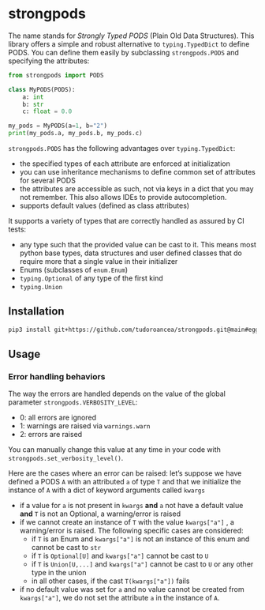 # strongpods
The name stands for _Strongly Typed PODS_ (Plain Old Data Structures).
This library offers a simple and robust alternative to `typing.TypedDict` to define PODS.
You can define them easily by subclassing `strongpods.PODS` and specifying the attributes:
```python
from strongpods import PODS

class MyPODS(PODS):
    a: int
    b: str
    c: float = 0.0

my_pods = MyPODS(a=1, b="2")
print(my_pods.a, my_pods.b, my_pods.c)
```

`strongpods.PODS` has the following advantages over `typing.TypedDict`:
- the specified types of each attribute are enforced at initialization
- you can use inheritance mechanisms to define common set of attributes for several PODS
- the attributes are accessible as such, not via keys in a dict that you may not remember.
  This also allows IDEs to provide autocompletion.
- supports default values (defined as class attributes)

It supports a variety of types that are correctly handled as assured by CI tests:
- any type such that the provided value can be cast to it. This means most python base
  types, data structures and user defined classes that do require more that a single value
  in their initializer
- Enums (subclasses of `enum.Enum`)
- `typing.Optional` of any type of the first kind
- `typing.Union`

## Installation
```bash
pip3 install git+https://github.com/tudoroancea/strongpods.git@main#egg=strongpods
```

## Usage
### Error handling behaviors
The way the errors are handled depends on the value of the global parameter
`strongpods.VERBOSITY_LEVEL`:
- 0: all errors are ignored
- 1: warnings are raised via `warnings.warn`
- 2: errors are raised

You can manually change this value at any time in your code with
`strongpods.set_verbosity_level()`.

Here are the cases where an error can be raised: let’s suppose we have defined a PODS `A`
with an attributed `a` of type `T` and that we initialize the instance of `A` with a dict
of keyword arguments called `kwargs`
- if a value for `a` is not present in `kwargs` **and** `a` not have a default value
  **and** `T` is not an Optional, a warning/error is raised
- if we cannot create an instance of `T` with the value `kwargs["a"]` , a warning/error is
  raised. The following specific cases are considered:
    - if `T` is an Enum and `kwargs["a"]` is not an instance of this enum and cannot be
      cast to `str`
    - if `T` is `Optional[U]` and `kwargs["a"]` cannot be cast to `U`
    - if `T` is `Union[U,...]` and `kwargs["a"]` cannot be cast to `U` or any other type in
      the union
    - in all other cases, if the cast `T(kwargs["a"])` fails
- if no default value was set for `a` and no value cannot be created from `kwargs["a"]`,
  we do not set the attribute `a` in the instance of `A`.
